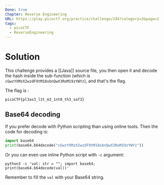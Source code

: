 ```yaml
---
Done: true
Chapter: Reverse Engineering
URL: https://play.picoctf.org/practice/challenge/294?category=3&page=2
tags:
  - picoCTF
  - ReverseEngineering
---
```


# Solution

This challenge provides a [[Java]] source file, you then open it and decode the hash inside the sub-function (which is `cGwzYXMzX2wzdF9tM18xbnQwX3RoM19zYWYz`), and that's the flag.

The flag is :

```plain
picoCTF{pl3as3_l3t_m3_1nt0_th3_saf3}
```

## Base64 decoding

If you prefer decode with Python scripting than using online tools.
Then the code for decoding is:

```python
import base64
print(base64.b64decode("cGwzYXMzX2wzdF9tM18xbnQwX3RoM19zYWYz"))
```

Or you can even use inline Python script with `-c` argument:

```shell
python3 -c 'val: str = ""; import base64; print(base64.b64decode(val))'
```

Remember to fill the `val` with your Base64 string.
